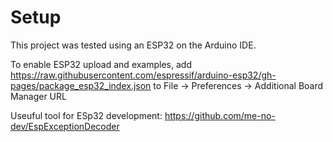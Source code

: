 # Setup
This project was tested using an ESP32 on the Arduino IDE.   

To enable ESP32 upload and examples, add https://raw.githubusercontent.com/espressif/arduino-esp32/gh-pages/package_esp32_index.json to File -> Preferences -> Additional Board Manager URL  

Useuful tool for ESp32 development: https://github.com/me-no-dev/EspExceptionDecoder

